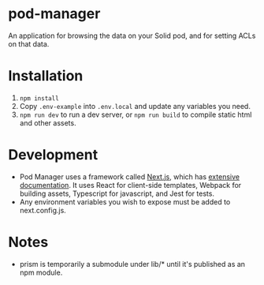 # pod-manager

An application for browsing the data on your Solid pod, and for setting ACLs on
that data.

# Installation

1. `npm install`
1. Copy `.env-example` into `.env.local` and update any variables you need.
1. `npm run dev` to run a dev server, or `npm run build` to compile static html
  and other assets.

# Development

* Pod Manager uses a framework called [Next.js](https://nextjs.org/), which has
  [extensive documentation](https://nextjs.org/docs/getting-started). It uses
  React for client-side templates, Webpack for building assets, Typescript for
  javascript, and Jest for tests.
* Any environment variables you wish to expose must be added to next.config.js.


# Notes

* prism is temporarily a submodule under lib/* until it's published as an npm module.
